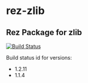 # rez-zlib
Rez Package for zlib
----
[![Build Status](https://travis-ci.org/piratecrew/rez-zlib.svg?branch=master)](https://travis-ci.org/piratecrew/rez-zlib)

Build status id for versions:
  - 1.2.11
  - 1.1.4